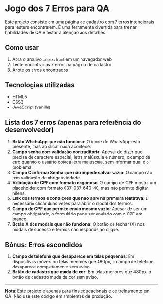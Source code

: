 # Jogo dos 7 Erros para QA

Este projeto consiste em uma página de cadastro com 7 erros intencionais para testers encontrarem. É uma ferramenta divertida para treinar habilidades de QA e testar a atenção aos detalhes.

## Como usar

1. Abra o arquivo `index.html` em um navegador web
2. Tente encontrar os 7 erros na página de cadastro
3. Anote os erros encontrados

## Tecnologias utilizadas

- HTML5
- CSS3
- JavaScript (vanilla)

## Lista dos 7 erros (apenas para referência do desenvolvedor)

1. **Botão WhatsApp que não funciona**: O ícone do WhatsApp está presente, mas ao clicar nada acontece.
2. **Campo senha com validação contraditória**: Apesar de dizer que precisa de caractere especial, letra maiúscula e número, o campo dá erro quando o usuário coloca letra maiúscula, sem informar qual é o problema.
3. **Campo Confirmar Senha que não impede salvar vazio**: O campo não tem validação de obrigatoriedade.
4. **Validação de CPF com formato enganoso**: O campo de CPF mostra um placeholder com formato 037-037-640-40, mas não permite digitar hífens.
5. **Link dos termos e condições que não abre na primeira tentativa**: É necessário clicar duas vezes para abrir o modal dos termos.
6. **Campo de CPF que permite envio mesmo vazio**: Apesar de ser um campo obrigatório, o formulário pode ser enviado com o CPF em branco.
7. **Botão X dos modais que não funciona**: O botão de fechar (X) nos modais de sucesso e termos não responde ao clique.

## Bônus: Erros escondidos

1. **Campo de telefone que desaparece em telas pequenas**: Em dispositivos móveis ou telas menores que 480px, o campo de telefone desaparece completamente sem aviso.
2. **Botão de cadastro que muda de cor**: Em telas menores que 480px, o botão de cadastro muda de cor sem aviso.

---

**Nota**: Este projeto é apenas para fins educacionais e de treinamento em QA. Não use este código em ambientes de produção.